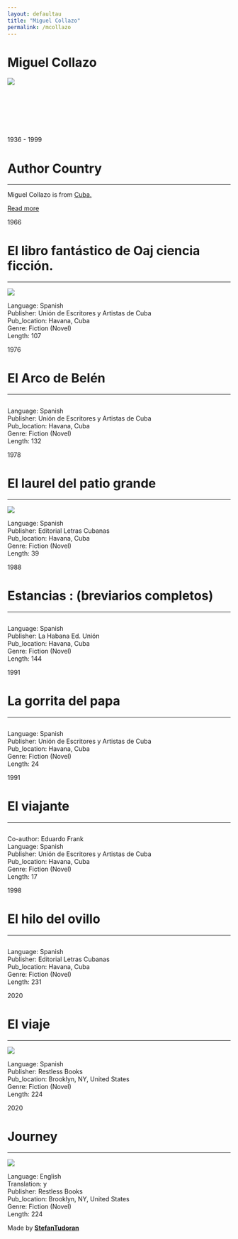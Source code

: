 ```yaml
---
layout: defaultau
title: "Miguel Collazo"
permalink: /mcollazo
---
```

<!-- partial:index.partial.html -->
<div class="content">
    <h1>Miguel Collazo</h1>
    <div class="quote">
        <div><img src="https://images.squarespace-cdn.com/content/v1/54ef4a93e4b01b969d320540/1570830420560-QH9GJL95EMYSRBPL89N0/Miguel+Collazo.jpg?format=1000w" class="logo"></div>
    </div>
    <div class="timeline">
        <div style="padding-bottom:100px;"></div>
        <div class="block">
            <div class="date right"><p class="right">1936 - 1999</p></div>
            <div class="dot"></div>
            <div class="left first">
            <div class="author_country">
                <h1>Author Country</h1><hr>
            <div class="aclocation"><p>Miguel Collazo is from <a href="http://localhost:4000/14">Cuba.</a></p></div>
                <div class="acreadmore"><a href="https://es.wikipedia.org/wiki/Miguel_Collazo" target="_blank">Read more</a></div>
            </div>
            </div>
        </div>
        <div class="block">
            <div class="date left"><p class="left">1966</p></div>
            <div class="dot"></div>
            <div class="right">
                <h1>El libro fantástico de Oaj ciencia ficción.</h1><hr>
                <p><img src="https://tercerafundacion.net/imagenes/portada/P-00026215.jpg"></p>
                <p>
                Language: Spanish<br/>
                Publisher: Unión de Escritores y Artistas de Cuba<br/>
                Pub_location: Havana, Cuba<br/>
                Genre: Fiction (Novel)<br/>
                Length: 107</p>
            </div>
        </div>
        <div class="block">
            <div class="date right"><p class="right">1976</p></div>
            <div class="dot"></div>
            <div class="left hide">
                <h1>El Arco de Belén</h1><hr>
                <p><img src=""></p>
                <p>Language: Spanish<br/>
                Publisher: Unión de Escritores y Artistas de Cuba<br/>
                Pub_location: Havana, Cuba<br/>
                Genre: Fiction (Novel)<br/>
                Length: 132</p>
            </div>
        </div>
        <div class="block">
            <div class="date left"><p class="left">1978</p></div>
            <div class="dot"></div>
            <div class="right hide">
                <h1>El laurel del patio grande</h1><hr>
                <p><img src="https://images-na.ssl-images-amazon.com/images/I/51RZJ1vTozL._SX373_BO1,204,203,200_.jpg"></p>
                <p>Language: Spanish<br/>
                Publisher: Editorial Letras Cubanas<br/>
                Pub_location: Havana, Cuba<br/>
                Genre: Fiction (Novel)<br/>
                Length: 39</p>
            </div>
        </div>
        <div class="block">
            <div class="date right"><p class="right">1988</p></div>
            <div class="dot"></div>
            <div class="left hide">
                <h1>Estancias : (breviarios completos)</h1><hr>
                <p><img src=""></p>
                <p>Language: Spanish<br/>
                Publisher: La Habana Ed. Unión<br/>
                Pub_location: Havana, Cuba<br/>
                Genre: Fiction (Novel)<br/>
                Length: 144</p>
            </div>
        </div>
        <div class="block">
            <div class="date right"><p class="left">1991</p></div>
            <div class="dot"></div>
            <div class="right hide">
                <h1>La gorrita del papa</h1><hr>
                <p><img src=""></p>
                <p>Language: Spanish<br/>
                Publisher: Unión de Escritores y Artistas de Cuba<br/>
                Pub_location: Havana, Cuba<br/>
                Genre: Fiction (Novel)<br/>
                Length: 24</p>
            </div>
        </div>
        <div class="block">
            <div class="date right"><p class="right">1991</p></div>
            <div class="dot"></div>
            <div class="left hide">
                <h1>El viajante</h1><hr>
                <p><img src=""></p>
                <p>
                Co-author: Eduardo Frank<br/>
                Language: Spanish<br/>
                Publisher: Unión de Escritores y Artistas de Cuba<br/>
                Pub_location: Havana, Cuba<br/>
                Genre: Fiction (Novel)<br/>
                Length: 17</p>
            </div>
        </div>
        <div class="block">
            <div class="date left"><p class="left">1998</p></div>
            <div class="dot"></div>
            <div class="right hide">
                <h1>El hilo del ovillo</h1><hr>
                <p><img src=""></p>
                <p>Language: Spanish<br/>
                Publisher: Editorial Letras Cubanas<br/>
                Pub_location: Havana, Cuba<br/>
                Genre: Fiction (Novel)<br/>
                Length: 231</p>
            </div>
        </div>
        <div class="block">
            <div class="date right"><p class="right">2020</p></div>
            <div class="dot"></div>
            <div class="left hide">
                <h1>El viaje</h1><hr>
                <p><img src="https://images.squarespace-cdn.com/content/54ef4a93e4b01b969d320540/1594250248142-3KA0VMKYMSG6ZZPH10U9/El+Viaje%2C+por+Miguell+Collazo+-+9781632060402.jpg?format=1500w&content-type=image%2Fjpeg"></p>
                <p>Language: Spanish<br/>
                Publisher: Restless Books<br/>
                Pub_location: Brooklyn, NY, United States<br/>
                Genre: Fiction (Novel)<br/>
                Length: 224</p>
            </div>
        </div>
        <div class="block">
            <div class="date left"><p class="left">2020</p></div>
            <div class="dot"></div>
            <div class="right hide">
                <h1>Journey</h1><hr>
                <p><img src="https://images.squarespace-cdn.com/content/v1/54ef4a93e4b01b969d320540/1576072256602-3XTXG7YWL5G7SYA1ZTSP/The+Journey%2C+by+Miguel+Collazo+-+9781632060716.jpg?format=1000w"></p>
                <p><p>Language: English<br/>
                Translation: y<br/>
                Publisher: Restless Books<br/>
                Pub_location: Brooklyn, NY, United States<br/>
                Genre: Fiction (Novel)<br/>
                Length: 224</p>
            </div>
        </div>
    <div id="footer">
        <p id="copyright">Made by&nbsp;<strong><a href="https://www.linkedin.com/in/nicolae-stefan-tudoran-b02291127/" target="_blank">StefanTudoran</a></strong></p>
    </div>
</div>
<!-- partial -->
  <script src='https://cdnjs.cloudflare.com/ajax/libs/jquery/3.1.1/jquery.min.js'></script><script  src="assets/js/authorscript.js"></script>
